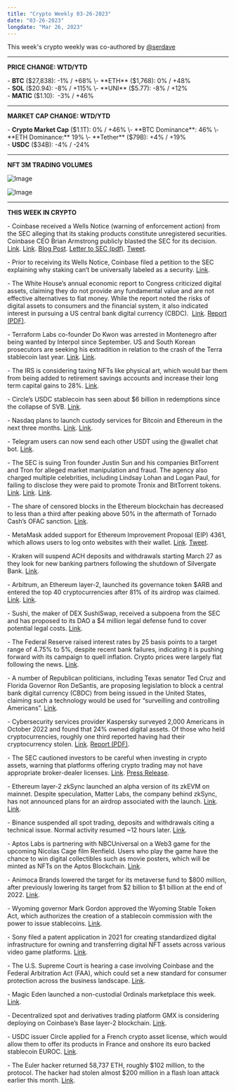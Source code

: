 ```yaml
---
title: "Crypto Weekly 03-26-2023"
date: "03-26-2023"
longdate: "Mar 26, 2023"
---
```


This week's crypto weekly was co-authored by [@serdave](https://twitter.com/serdave_eth)



---

**PRICE CHANGE: WTD/YTD**

\- **BTC** ($27,838): -1% / +68%  
\- **ETH** ($1,768): 0% / +48%  
\- **SOL** ($20.94): -8% / +115%  
\- **UNI** ($5.77): -8% / +12%  
\- **MATIC** ($1.10):  -3% / +46%



---

**MARKET CAP CHANGE: WTD/YTD**

\- **Crypto Market Cap** ($1.1T): 0% / +46%  
\- **BTC Dominance**: 46%  
\- **ETH Dominance:** 19%  
\- **Tether** ($79B): +4% / +19%  
\- **USDC** ($34B): -4% / -24%



---

**NFT 3M TRADING VOLUMES**

![Image](/images/03-26-2023-1.png)

![Image](/images/03-26-2023-2.png)

---

**THIS WEEK IN CRYPTO**

\- Coinbase received a Wells Notice (warning of enforcement action) from the SEC alleging that its staking products constitute unregistered securities. Coinbase CEO Brian Armstrong publicly blasted the SEC for its decision. [Link](https://fortune.com/crypto/2023/03/22/sec-moves-to-sue-coinbase-over-asset-listings-and-staking-company-sees-retaliation/). [Link](https://decrypt.co/124262/sec-wells-notice-coinbase-enforcement-over-staking-products). [Blog Post](https://www.coinbase.com/blog/we-asked-the-sec-for-reasonable-crypto-rules-for-americans-we-got-legal). [Letter to SEC (pdf)](https://assets.ctfassets.net/c5bd0wqjc7v0/37LaXLBCdgLHa7GE4TPnmw/7824df367e12f4136951db794a5df63d/Staking_Comment_Letter_3-20-2023_FINAL.pdf). [Tweet](http://v/).  
  
\- Prior to receiving its Wells Notice, Coinbase filed a petition to the SEC explaining why staking can’t be universally labeled as a security. [Link](https://cointelegraph.com/news/coinbase-submits-petition-to-explain-to-sec-that-staking-isn-t-securities).   
  
\- The White House’s annual economic report to Congress criticized digital assets, claiming they do not provide any fundamental value and are not effective alternatives to fiat money. While the report noted the risks of digital assets to consumers and the financial system, it also indicated  interest in pursuing a US central bank digital currency (CBDC).  [Link](https://www.theblock.co/post/221815/white-house-blasts-digital-assets-in-new-crypto-report). [Report (PDF)](https://www.whitehouse.gov/wp-content/uploads/2023/03/ERP-2023.pdf).   
  
\- Terraform Labs co-founder Do Kwon was arrested in Montenegro after being wanted by Interpol since September. US and South Korean prosecutors are seeking his extradition in relation to the crash of the Terra stablecoin last year. [Link](https://fortune.com/crypto/2023/03/23/terra-founder-do-kwon-reportedly-arrested-in-montenegro/). [Link](https://www.bloomberg.com/news/articles/2023-03-23/do-kwon-charged-with-fraud-by-us-prosecutors-in-new-york#xj4y7vzkg).   
  
\- The IRS is considering taxing NFTs like physical art, which would bar them from being added to retirement savings accounts and increase their long term capital gains to 28%. [Link](https://decrypt.co/124123/irs-considers-taxing-nfts-like-physical-art-collectibles).   
  
\- Circle’s USDC stablecoin has seen about $6 billion in redemptions since the collapse of SVB. [Link](https://www.bloomberg.com/news/articles/2023-03-21/redemptions-rise-to-about-6-billion-from-circle-usdc-stablecoin?srnd=crypto-defi#xj4y7vzkg).   
  
\- Nasdaq plans to launch custody services for Bitcoin and Ethereum in the next three months. [Link](https://fortune.com/crypto/2023/03/24/nasdaq-crypto-custody-q2/). [Link](https://www.bloomberg.com/news/articles/2023-03-24/nasdaq-eyes-crypto-custody-launch-by-end-of-second-quarter#xj4y7vzkg).   
  
\- Telegram users can now send each other USDT using the @wallet chat bot. [Link](https://www.coindesk.com/business/2023/03/22/telegram-users-can-now-transfer-usdt-through-chats/).  
  
\- The SEC is suing Tron founder Justin Sun and his companies BitTorrent and Tron for alleged market manipulation and fraud. The agency also charged multiple celebrities, including Lindsay Lohan and Logan Paul, for failing to disclose they were paid to promote Tronix and BitTorrent tokens. [Link](https://decrypt.co/124260/sec-charges-justin-sun-jake-paul-lindsay-lohan-and-others-for-tron-related-violations). [Link](https://www.bloomberg.com/news/articles/2023-03-22/sec-sues-crypto-mogul-justin-sun-for-unregistered-securities#xj4y7vzkg). [Link](https://techcrunch.com/2023/03/22/sec-sues-tron-founder-and-celebrities-including-lindsay-lohan-jake-paul-and-soulja-boy-for-crypto-securities-violations/).   
  
\- The share of censored blocks in the Ethereum blockchain has decreased to less than a third after peaking above 50% in the aftermath of Tornado Cash’s OFAC sanction. [Link](https://www.coindesk.com/tech/2023/03/22/latest-ethereum-blocks-suggest-validators-are-reversing-censorship/).   
  
\- MetaMask added support for Ethereum Improvement Proposal (EIP) 4361, which allows users to log onto websites with their wallet. [Link](https://www.theblock.co/post/222615/metamask-adds-eip-4361-websites-crypto-wallet). [Tweet](https://twitter.com/MetaMask/status/1639028559162511360).   
  
\- Kraken will suspend ACH deposits and withdrawals starting March 27 as they look for new banking partners following the shutdown of Silvergate Bank. [Link](https://www.coindesk.com/business/2023/03/22/kraken-suspends-ach-withdrawals-amid-silvergate-shutdown/).   
  
\- Arbitrum, an Ethereum layer-2, launched its governance token $ARB and entered the top 40 cryptocurrencies after 81% of its airdrop was claimed. [Link](https://decrypt.co/124519/arbitrum-settles-into-top-40-coins-with-81-of-airdrop-claimed). [Link](https://fortune.com/crypto/2023/03/24/nbcuniversal-renfield-nicolas-cage-dracula-aptos-nfts-blockchain/).    
  
\- Sushi, the maker of DEX SushiSwap, received a subpoena from the SEC and has proposed to its DAO a $4 million legal defense fund to cover potential legal costs. [Link](https://decrypt.co/124133/sushiswap-dao-subpoena-sec-legal-defense-fund).   
  
\- The Federal Reserve raised interest rates by 25 basis points to a target range of 4.75% to 5%, despite recent bank failures, indicating it is pushing forward with its campaign to quell inflation. Crypto prices were largely flat following the news. [Link](https://decrypt.co/124244/bitcoin-ethereum-federal-reserve-tightening-quarter-point-rate-hike-25-bps).  
  
\- A number of Republican politicians, including Texas senator Ted Cruz and Florida Governor Ron DeSantis, are proposing legislation to block a central bank digital currency (CBDC) from being issued in the United States, claiming such a technology would be used for “surveilling and controlling Americans”. [Link](https://decrypt.co/124242/us-senator-ted-cruz-proposes-cbdc-ban-amid-growing-republican-pushback).  
  
\- Cybersecurity services provider Kaspersky surveyed 2,000 Americans in October 2022 and found that 24% owned digital assets. Of those who held cryptocurrencies, roughly one third reported having had their cryptocurrency stolen. [Link](https://cointelegraph.com/news/a-third-of-us-crypto-holders-have-experienced-theft-report). [Report (PDF)](https://media.kasperskydaily.com/wp-content/uploads/sites/86/2023/03/22093234/11088_CriptoTrading_Report_web-2.pdf).   
  
\- The SEC cautioned investors to be careful when investing in crypto assets, warning that platforms offering crypto trading may not have appropriate broker-dealer licenses. [Link](https://www.coindesk.com/policy/2023/03/23/sec-urges-investors-to-be-cautious-with-crypto-securities/). [Press Release](https://www.investor.gov/introduction-investing/general-resources/news-alerts/alerts-bulletins/investor-bulletins/crypto-asset-securities).   
  
\- Ethereum layer-2 zkSync launched an alpha version of its zkEVM on mainnet. Despite speculation, Matter Labs, the company behind zkSync, has not announced plans for an airdrop associated with the launch. [Link](https://decrypt.co/124477/ethereum-scaling-solution-zksync-launches-alpha-mainnet). [Link](https://www.coindesk.com/tech/2023/03/24/matter-labs-has-no-plans-for-zksync-era-airdrop-but-crypto-twitter-is-speculating/).  
  
\- Binance suspended all spot trading, deposits and withdrawals citing a technical issue. Normal activity resumed ~12 hours later. [Link](https://techcrunch.com/2023/03/24/crypto-giant-binance-temporarily-suspends-spot-trading/).   
  
\- Aptos Labs is partnering with NBCUniversal on a Web3 game for the upcoming Nicolas Cage film Renfield. Users who play the game have the chance to win digital collectibles such as movie posters, which will be minted as NFTs on the Aptos Blockchain. [Link](https://fortune.com/crypto/2023/03/24/nbcuniversal-renfield-nicolas-cage-dracula-aptos-nfts-blockchain/).   
  
\- Animoca Brands lowered the target for its metaverse fund to $800 million, after previously lowering its target from $2 billion to $1 billion at the end of 2022. [Link](https://www.reuters.com/technology/crypto-firm-animoca-brands-cuts-target-new-fund-again-sources-2023-03-24/).   
  
\- Wyoming governor Mark Gordon approved the Wyoming Stable Token Act, which authorizes the creation of a stablecoin commission with the power to issue stablecoins. [Link](https://blockworks.co/news/wyoming-could-be-first-us-state-to-issue-official-stablecoin).   
  
\- Sony filed a patent application in 2021 for creating standardized digital infrastructure for owning and transferring digital NFT assets across various video game platforms. [Link](https://decrypt.co/124135/sonys-latest-nft-patent-push-suggests-web3-path-for-playstation).   
  
\- The U.S. Supreme Court is hearing a case involving Coinbase and the Federal Arbitration Act (FAA), which could set a new standard for consumer protection across the business landscape. [Link](https://www.axios.com/2023/03/21/coinbase-arbitration-agreements-supreme-court).   
  
\- Magic Eden launched a non-custodial Ordinals marketplace this week. [Link](https://decrypt.co/124078/magic-eden-ordinals-bitcoin-nft-marketplace-launch).   
  
\- Decentralized spot and derivatives trading platform GMX is considering deploying on Coinbase’s Base layer-2 blockchain. [Link](https://www.coindesk.com/business/2023/03/21/crypto-exchange-gmx-proposes-deployment-on-coinbases-base-blockchain/).   
  
\- USDC issuer Circle applied for a French crypto asset license, which would allow them to offer its products in France and onshore its euro backed stablecoin EUROC. [Link](https://www.theblock.co/post/221432/circle-applies-for-french-crypto-license).  
  
\- The Euler hacker returned 58,737 ETH, roughly $102 million, to the protocol. The hacker had stolen almost $200 million in a flash loan attack earlier this month. [Link](https://www.theblock.co/post/222810/euler-hacker-returns-51000-ether-worth-about-89-million).